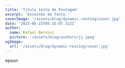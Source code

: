 ```yaml
---
title: 'Titulo teste de Postagem'
excerpt: 'Excessão de Texto.'
coverImage: '/assets/blog/dynamic-routing/cover.jpg'
date: '2023-05-23T05:35:07.322Z'
author:
  name: Rafael Bernini
  picture: '/assets/blog/authors/jj.jpeg'
ogImage:
  url: '/assets/blog/dynamic-routing/cover.jpg'
---
```



epsun
